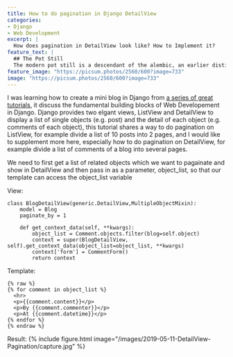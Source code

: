 ```yaml
---
title: How to do pagination in Django DetailView
categories:
- Django
- Web Development
excerpt: |
  How does pagination in DetailView look like? How to Implement it?
feature_text: |
  ## The Pot Still
  The modern pot still is a descendant of the alembic, an earlier distillation device
feature_image: "https://picsum.photos/2560/600?image=733"
image: "https://picsum.photos/2560/600?image=733"
---
```


I was learning how to create a mini blog in Django from [a series of great tutorials](https://developer.mozilla.org/en-US/docs/Learn/Server-side/Django "A link"), it discuss the fundamental building blocks of Web Developement in Django. Django provides two elgant views, ListView and DetailView to display a list of single objects (e.g. post) and the detail of each object (e.g. comments of each object), this tutorial shares a way to do pagination on ListView, for example divide a list of 10 posts into 2 pages, and I would like to supplement more here, especially how to do pagination on DetailView, for example divide a list of comments of a blog into several pages.

We need to first get a list of related objects which we want to pagainate and show in DetailView and then pass in as a parameter, object_list, so that our template can access the object_list variable

View: 
``` 
class BlogDetailView(generic.DetailView,MultipleObjectMixin):
    model = Blog
    paginate_by = 1

    def get_context_data(self, **kwargs):
        object_list = Comment.objects.filter(blog=self.object)
        context = super(BlogDetailView, self).get_context_data(object_list=object_list, **kwargs)
        context['form'] = CommentForm()
        return context
```

Template: 
``` 
{% raw %}
{% for comment in object_list %}
  <hr>
  <p>{{comment.content}}</p>
  <p>By {{comment.commenter}}</p>
  <p>At {{comment.datetime}}</p>
{% endfor %} 
{% endraw %}

```

Result:
{% include figure.html image="/images/2019-05-11-DetailView-Pagination/capture.jpg" %}

